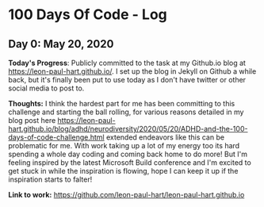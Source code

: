 # 100 Days Of Code - Log

## Day 0: May 20, 2020

**Today's Progress**: Publicly committed to the task at my Github.io blog at <https://leon-paul-hart.github.io/>. I set up the blog in Jekyll on Github a while back, but it's finally been put to use today as I don't have twitter or other social media to post to.

**Thoughts:** I think the hardest part for me has been committing to this challenge and starting the ball rolling, for various reasons detailed in my blog post here <https://leon-paul-hart.github.io/blog/adhd/neurodiversity/2020/05/20/ADHD-and-the-100-days-of-code-challenge.html> extended endeavors like this can be problematic for me. With work taking up a lot of my energy too its hard spending a whole day coding and coming back home to do more! But I'm feeling inspired by the latest Microsoft Build conference and I'm excited to get stuck in while the inspiration is flowing, hope I can keep it up if the inspiration starts to falter!

**Link to work:** <https://github.com/leon-paul-hart/leon-paul-hart.github.io>
